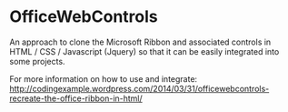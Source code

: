 OfficeWebControls
=================

An approach to clone the Microsoft Ribbon and associated controls in HTML / CSS / Javascript (Jquery) so that it can be easily integrated into some projects.

For more information on how to use and integrate: http://codingexample.wordpress.com/2014/03/31/officewebcontrols-recreate-the-office-ribbon-in-html/
